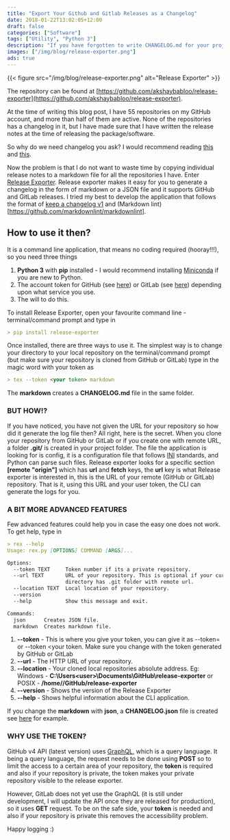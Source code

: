 ```yaml
---
title: "Export Your Github and Gitlab Releases as a Changelog"
date: 2018-01-22T13:02:05+12:00
draft: false
categories: ["Software"]
tags: ["Utility", "Python 3"]
description: "If you have forgotten to write CHANGELOG.md for your project, but you have written release notes, then this blog post is for you."
images: ["/img/blog/release-exporter.png"]
ads: true
---
```


{{< figure src="/img/blog/release-exporter.png" alt="Release Exporter" >}}

The repository can be found at [https://github.com/akshaybabloo/release-exporter](https://github.com/akshaybabloo/release-exporter).

At the time of writing this blog post, I have 55 repositories on my GitHub account, and more than half of them are active. None of the repositories has a changelog in it, but I have made sure that I have written the release notes at the time of releasing the package/software.

So why do we need changelog you ask? I would recommend reading [this](https://softwareengineering.stackexchange.com/questions/83797/is-there-a-point-to-including-a-change-log-in-every-code-file-when-you-are-usi) and [this](http://http//keepachangelog.com/).

Now the problem is that I do not want to waste time by copying individual release notes to a markdown file for all the repositories I have. Enter [Release Exporter](https://github.com/akshaybabloo/release-exporter). Release exporter makes it easy for you to generate a changelog in the form of markdown or a JSON file and it supports GitHub and GitLab releases. I tried my best to develop the application that follows the format of [keep a changelog v1](http://keepachangelog.com/en/1.0.0/) and (Markdown lint)[https://github.com/markdownlint/markdownlint].

## How to use it then?

It is a command line application, that means no coding required (hooray!!!), so you need three things

1. **Python 3** with **pip** installed - I would recommend installing [Miniconda](https://conda.io/miniconda.html) if you are new to Python.
2. The account token for GitHub (see [here](https://help.github.com/articles/creating-a-personal-access-token-for-the-command-line/)) or GitLab (see [here](https://docs.gitlab.com/ce/user/profile/personal_access_tokens.html)) depending upon what service you use.
3. The will to do this.

To install Release Exporter, open your favourite command line - terminal/command prompt and type in

```md
> pip install release-exporter
```

Once installed, there are three ways to use it. The simplest way is to change your directory to your local repository on the terminal/command prompt (but make sure your repository is cloned from GitHub or GitLab) type in the magic word with your token as

```md
> tex --token <your token> markdown
```

The **markdown** creates a **CHANGELOG.md** file in the same folder.

### BUT HOW!?

If you have noticed, you have not given the URL for your repository so how did it generate the log file then? All right, here is the secret. When you clone your repository from GitHub or GitLab or if you create one with remote URL, a folder **.git/** is created in your project folder. The file the application is looking for is config, it is a configuration file that follows [INI](https://en.wikipedia.org/wiki/INI_file) standards, and Python can parse such files. Release exporter looks for a specific section **[remote "origin"]** which has **url** and **fetch** keys, the **url** key is what Release exporter is interested in, this is the URL of your remote (GitHub or GitLab) repository. That is it, using this URL and your user token, the CLI can generate the logs for you.

### A BIT MORE ADVANCED FEATURES

Few advanced features could help you in case the easy one does not work. To get help, type in

```md
> rex --help
Usage: rex.py [OPTIONS] COMMAND [ARGS]...

Options:
  --token TEXT     Token number if its a private repository.
  --url TEXT       URL of your repository. This is optional if your current
                   directory has .git folder with remote url.
  --location TEXT  Local location of your repository.
  --version
  --help           Show this message and exit.

Commands:
  json      Creates JSON file.
  markdown  Creates markdown file.
```

1. **--token** - This is where you give your token, you can give it as --token=<your token> or --token <your token. Make sure you change <your token> with the token generated by GitHub or GitLab
2. **--url** - The HTTP URL of your repository.
3. **--location** - Your cloned local repositories absolute address. Eg: Windows - **C:\Users\<user>\Documents\GitHub\release-exporter** or POSIX - **/home/<user>/GitHub/release-exporter**
4. **--version** - Shows the version of the Release Exporter
5. **--help** - Shows helpful information about the CLI application.

If you change the **markdown** with **json**, a **CHANGELOG.json** file is created see [here](https://github.com/akshaybabloo/release-exporter/blob/master/CHANGELOG.json) for example.

### WHY USE THE TOKEN?

GitHub v4 API (latest version) uses [GraphQL](http://graphql.org/), which is a query language. It being a query language, the request needs to be done using **POST** so to limit the access to a certain area of your repository, the **token** is required and also if your repository is private, the token makes your private repository visible to the release exporter.

However, GitLab does not yet use the GraphQL (it is still under development, I will update the API once they are released for production), so it uses **GET** request. To be on the safe side, your **token** is needed and also if your repository is private this removes the accessibility problem.

Happy logging :)